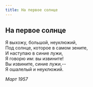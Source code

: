 ```yaml
---
title: На первое солнце
---
```

## На первое солнце

Я выхожу, большой, неуклюжий,  
Под солнце, которое в самом зените,  
И наступаю в синие лужи,  
Я говорю им: вы извините!  
Вы извините, синие лужи,--  
Я ошалелый и неуклюжий.

*Март 1957*